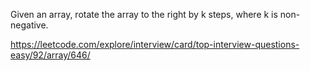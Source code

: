 Given an array, rotate the array to the right by k steps, where k is non-negative.

https://leetcode.com/explore/interview/card/top-interview-questions-easy/92/array/646/